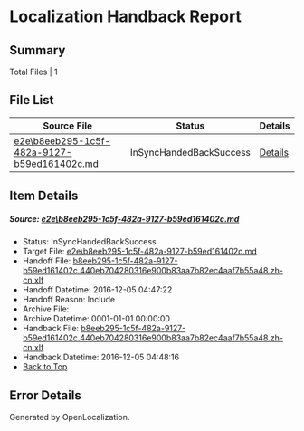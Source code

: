 # <a name='report-top'></a> Localization Handback Report

## Summary
 Total Files | 1

## File List
 Source File | Status | Details 
 ----------- | ------ | ------- 
 [e2e\b8eeb295-1c5f-482a-9127-b59ed161402c.md](https://github.com/OpenLocalizationTestOrg/ol-test0/blob/6c3f01d0bea59c3bc3bf5e0e0212f5b1d54ba8ff/e2e/b8eeb295-1c5f-482a-9127-b59ed161402c.md) | InSyncHandedBackSuccess | [Details](#5e72c95700ea7e90522d16bb6ad4900fd45589845)

## Item Details
##### <a name='5e72c95700ea7e90522d16bb6ad4900fd45589845'></a> Source: [e2e\b8eeb295-1c5f-482a-9127-b59ed161402c.md](https://github.com/OpenLocalizationTestOrg/ol-test0/blob/6c3f01d0bea59c3bc3bf5e0e0212f5b1d54ba8ff/e2e/b8eeb295-1c5f-482a-9127-b59ed161402c.md)
* Status: InSyncHandedBackSuccess
* Target File: [e2e\b8eeb295-1c5f-482a-9127-b59ed161402c.md](https://github.com/OpenLocalizationTestOrg/ol-test0-zhcn/blob/c2fa1e7239d96373f474a72e5c631649db953f77/e2e/b8eeb295-1c5f-482a-9127-b59ed161402c.md)
* Handoff File: [b8eeb295-1c5f-482a-9127-b59ed161402c.440eb704280316e900b83aa7b82ec4aaf7b55a48.zh-cn.xlf](https://github.com/OpenLocalizationTestOrg/ol-test0-handoff/blob/ec155045aaf4573f72fee03cf6f616b336f6dcec/ol-handoff/OpenLocalizationTestOrg/ol-test0-zhcn/shujia/ht/b8eeb295-1c5f-482a-9127-b59ed161402c.440eb704280316e900b83aa7b82ec4aaf7b55a48.zh-cn.xlf)
* Handoff Datetime: 2016-12-05 04:47:22
* Handoff Reason: Include
* Archive File: 
* Archive Datetime: 0001-01-01 00:00:00
* Handback File: [b8eeb295-1c5f-482a-9127-b59ed161402c.440eb704280316e900b83aa7b82ec4aaf7b55a48.zh-cn.xlf](https://github.com/OpenLocalizationTestOrg/ol-test0-handback/blob/feae9473ba0f22f520241c2191a1659a22431181/ol-handback/OpenLocalizationTestOrg/ol-test0-zhcn/shujia/ht/b8eeb295-1c5f-482a-9127-b59ed161402c.440eb704280316e900b83aa7b82ec4aaf7b55a48.zh-cn.xlf)
* Handback Datetime: 2016-12-05 04:48:16
* [Back to Top](#report-top)


## Error Details

Generated by OpenLocalization.
